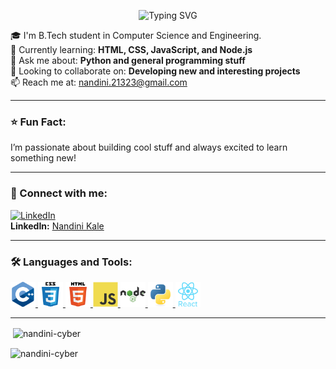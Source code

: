 <p align="center">
  <img src="https://readme-typing-svg.herokuapp.com?font=Fira+Code&size=40&pause=1000&color=007BFF&center=true&vCenter=true&width=800&lines=Hi+%F0%9F%91%8B%2C+I'm+Nandini+Kale!" alt="Typing SVG" />
</p>



🎓 I'm  B.Tech student in Computer Science and Engineering.  
🌱 Currently learning: **HTML, CSS, JavaScript, and Node.js**  
💬 Ask me about: **Python and general programming stuff**  
🤝 Looking to collaborate on: **Developing new and interesting projects**  
📫 Reach me at: [nandini.21323@gmail.com](mailto:nandini.21323@gmail.com)

---

### ⭐ Fun Fact:
I’m passionate about building cool stuff and always excited to learn something new!

---

### 🔗 Connect with me:

[![LinkedIn](https://img.icons8.com/color/48/000000/linkedin.png)](https://www.linkedin.com/in/NandiniKale210323)  
**LinkedIn:** [Nandini Kale](https://www.linkedin.com/in/NandiniKale210323)

---

### 🛠️ Languages and Tools:

<p align="left">
  <a href="https://www.w3schools.com/cpp/" target="_blank" rel="noreferrer">
    <img src="https://raw.githubusercontent.com/devicons/devicon/master/icons/cplusplus/cplusplus-original.svg" alt="cplusplus" width="40" height="40"/>
  </a>
  <a href="https://www.w3schools.com/css/" target="_blank" rel="noreferrer">
    <img src="https://raw.githubusercontent.com/devicons/devicon/master/icons/css3/css3-original-wordmark.svg" alt="css3" width="40" height="40"/>
  </a>
  <a href="https://www.w3.org/html/" target="_blank" rel="noreferrer">
    <img src="https://raw.githubusercontent.com/devicons/devicon/master/icons/html5/html5-original-wordmark.svg" alt="html5" width="40" height="40"/>
  </a>
  <a href="https://developer.mozilla.org/en-US/docs/Web/JavaScript" target="_blank" rel="noreferrer">
    <img src="https://raw.githubusercontent.com/devicons/devicon/master/icons/javascript/javascript-original.svg" alt="javascript" width="40" height="40"/>
  </a>
  <a href="https://nodejs.org" target="_blank" rel="noreferrer">
    <img src="https://raw.githubusercontent.com/devicons/devicon/master/icons/nodejs/nodejs-original-wordmark.svg" alt="nodejs" width="40" height="40"/>
  </a>
  <a href="https://www.python.org" target="_blank" rel="noreferrer">
    <img src="https://raw.githubusercontent.com/devicons/devicon/master/icons/python/python-original.svg" alt="python" width="40" height="40"/>
  </a>
  <a href="https://reactjs.org/" target="_blank" rel="noreferrer">
    <img src="https://raw.githubusercontent.com/devicons/devicon/master/icons/react/react-original-wordmark.svg" alt="react" width="40" height="40"/>
  </a>
</p>

---


<p>&nbsp;<img align="center" src="https://github-readme-stats.vercel.app/api?username=nandini-cyber&show_icons=true&locale=en" alt="nandini-cyber" /></p>

<p><img align="center" src="https://github-readme-streak-stats.herokuapp.com/?user=nandini-cyber&" alt="nandini-cyber" /></p>
